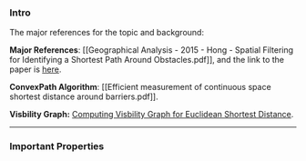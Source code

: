 
### **Intro**

The major references for the topic and background: 

**Major References**: [[Geographical Analysis - 2015 - Hong - Spatial Filtering for Identifying a Shortest Path Around Obstacles.pdf]], and the link to the paper is [here](https://onlinelibrary.wiley.com/doi/10.1111/gean.12086). 

**ConvexPath Algorithm**: [[Efficient measurement of continuous space shortest distance around barriers.pdf]]. 

**Visbility Graph:** [Computing Visbility Graph for Euclidean Shortest Distance](https://www.iitg.ac.in/rinkulu/talks/eucsptvg.pdf). 


---

### Important Properties




